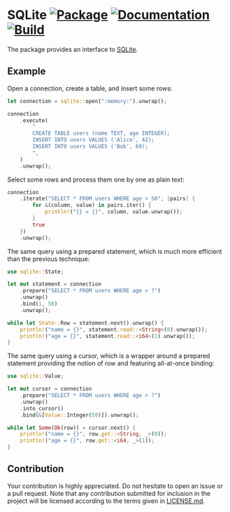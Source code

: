 # SQLite [![Package][package-img]][package-url] [![Documentation][documentation-img]][documentation-url] [![Build][build-img]][build-url]

The package provides an interface to [SQLite][1].

## Example

Open a connection, create a table, and insert some rows:

```rust
let connection = sqlite::open(":memory:").unwrap();

connection
    .execute(
        "
        CREATE TABLE users (name TEXT, age INTEGER);
        INSERT INTO users VALUES ('Alice', 42);
        INSERT INTO users VALUES ('Bob', 69);
        ",
    )
    .unwrap();
```

Select some rows and process them one by one as plain text:

```rust
connection
    .iterate("SELECT * FROM users WHERE age > 50", |pairs| {
        for &(column, value) in pairs.iter() {
            println!("{} = {}", column, value.unwrap());
        }
        true
    })
    .unwrap();
```

The same query using a prepared statement, which is much more efficient than the
previous technique:

```rust
use sqlite::State;

let mut statement = connection
    .prepare("SELECT * FROM users WHERE age > ?")
    .unwrap()
    .bind(1, 50)
    .unwrap();

while let State::Row = statement.next().unwrap() {
    println!("name = {}", statement.read::<String>(0).unwrap());
    println!("age = {}", statement.read::<i64>(1).unwrap());
}
```

The same query using a cursor, which is a wrapper around a prepared statement
providing the notion of row and featuring all-at-once binding:

```rust
use sqlite::Value;

let mut cursor = connection
    .prepare("SELECT * FROM users WHERE age > ?")
    .unwrap()
    .into_cursor()
    .bind(&[Value::Integer(50)]).unwrap();

while let Some(Ok(row)) = cursor.next() {
    println!("name = {}", row.get::<String, _>(0));
    println!("age = {}", row.get::<i64, _>(1));
}
```

## Contribution

Your contribution is highly appreciated. Do not hesitate to open an issue or a
pull request. Note that any contribution submitted for inclusion in the project
will be licensed according to the terms given in [LICENSE.md](LICENSE.md).

[1]: https://www.sqlite.org

[build-img]: https://github.com/stainless-steel/sqlite/workflows/build/badge.svg
[build-url]: https://github.com/stainless-steel/sqlite/actions/workflows/build.yml
[documentation-img]: https://docs.rs/sqlite/badge.svg
[documentation-url]: https://docs.rs/sqlite
[package-img]: https://img.shields.io/crates/v/sqlite.svg
[package-url]: https://crates.io/crates/sqlite
